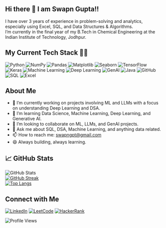 ## Hi there 👋 I am Swapn Gupta!!

I have over 3 years of experience in problem-solving and analytics, especially using Excel, SQL, and Data Structures & Algorithms.  
I’m currently in the final year of my B.Tech in Chemical Engineering at the Indian Institute of Technology, Jodhpur.

## My Current Tech Stack 👨‍💻

![Python](https://img.shields.io/badge/Python-3776AB?style=for-the-badge&logo=python&logoColor=white)
![NumPy](https://img.shields.io/badge/NumPy-013243?style=for-the-badge&logo=numpy&logoColor=white)
![Pandas](https://img.shields.io/badge/Pandas-150458?style=for-the-badge&logo=pandas&logoColor=white)
![Matplotlib](https://img.shields.io/badge/Matplotlib-3776AB?style=for-the-badge&logo=matplotlib&logoColor=white)
![Seaborn](https://img.shields.io/badge/Seaborn-3776AB?style=for-the-badge&logo=seaborn&logoColor=white)
![TensorFlow](https://img.shields.io/badge/TensorFlow-FF6F00?style=for-the-badge&logo=tensorflow&logoColor=white)
![Keras](https://img.shields.io/badge/Keras-D00000?style=for-the-badge&logo=keras&logoColor=white)
![Machine Learning](https://img.shields.io/badge/Machine%20Learning-00ADD8?style=for-the-badge&logo=machine-learning&logoColor=white)
![Deep Learning](https://img.shields.io/badge/Deep%20Learning-FF1493?style=for-the-badge&logo=deep-learning&logoColor=white)
![GenAI](https://img.shields.io/badge/Generative%20AI-8A2BE2?style=for-the-badge&logo=ai&logoColor=white)
![Java](https://img.shields.io/badge/Java-ED8B00?style=for-the-badge&logo=java&logoColor=white)
![GitHub](https://img.shields.io/badge/GitHub-181717?style=for-the-badge&logo=github&logoColor=white)
![SQL](https://img.shields.io/badge/SQL-003B57?style=for-the-badge&logo=sqlite&logoColor=white)
![Excel](https://img.shields.io/badge/Excel-217346?style=for-the-badge&logo=microsoft-excel&logoColor=white)

## About Me
- 🔭 I’m currently working on projects involving ML and LLMs with a focus on understanding Deep Learning and DSA.
- 🌱 I’m learning Data Science, Machine Learning, Deep Learning, and Generative AI.
- 👯 I’m looking to collaborate on ML, LLMs, and GenAI projects.
- 💬 Ask me about SQL, DSA, Machine Learning, and anything data related.
- 📫 How to reach me: swapngpt@gmail.com
- 😄 Always building, always learning.

## 📈 GitHub Stats

![GitHub Stats](https://github-readme-stats.vercel.app/api?username=swapn2&show_icons=true&theme=radical)  
[![GitHub Streak](https://streak-stats.demolab.com/?user=swapn2&theme=radical)](https://git.io/streak-stats)  
[![Top Langs](https://github-readme-stats.vercel.app/api/top-langs/?username=swapn2&layout=compact&theme=radical)](https://github.com/anuraghazra/github-readme-stats)

## Connect with Me

[![LinkedIn](https://img.shields.io/badge/LinkedIn-0077B5?style=for-the-badge&logo=linkedin&logoColor=white)](https://www.linkedin.com/in/swapn-gupta-032836256/?trk=opento_sprofile_details)
[![LeetCode](https://img.shields.io/badge/LeetCode-FFA116?style=for-the-badge&logo=leetcode&logoColor=white)](https://leetcode.com/u/swapngupta/)
[![HackerRank](https://img.shields.io/badge/HackerRank-2EC866?style=for-the-badge&logo=hackerrank&logoColor=white)](https://www.hackerrank.com/profile/swapn_gusknp2022)

![Profile Views](https://komarev.com/ghpvc/?username=swapn2&color=blue&style=for-the-badge)
